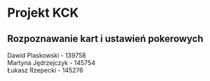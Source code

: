 # Projekt KCK
## Rozpoznawanie kart i ustawień pokerowych  


Dawid Plaskowski - 139758  
Martyna Jędrzejczyk - 145754  
Łukasz Rzepecki - 145276  
